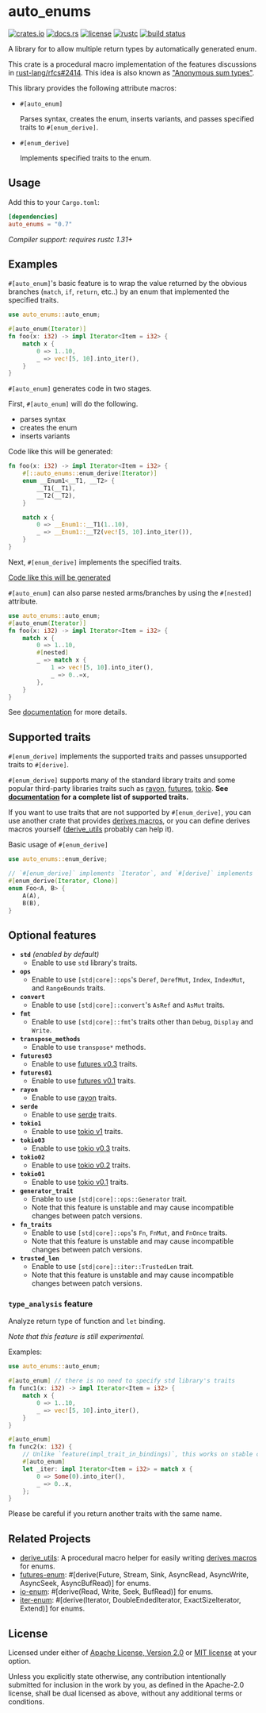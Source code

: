 # auto_enums

[![crates.io](https://img.shields.io/crates/v/auto_enums.svg?style=flat-square&logo=rust)](https://crates.io/crates/auto_enums)
[![docs.rs](https://img.shields.io/badge/docs.rs-auto__enums-blue?style=flat-square)](https://docs.rs/auto_enums)
[![license](https://img.shields.io/badge/license-Apache--2.0_OR_MIT-blue.svg?style=flat-square)](#license)
[![rustc](https://img.shields.io/badge/rustc-1.31+-blue.svg?style=flat-square)](https://www.rust-lang.org)
[![build status](https://img.shields.io/github/workflow/status/taiki-e/auto_enums/CI/master?style=flat-square)](https://github.com/taiki-e/auto_enums/actions?query=workflow%3ACI+branch%3Amaster)

A library for to allow multiple return types by automatically generated enum.

This crate is a procedural macro implementation of the features discussions
in [rust-lang/rfcs#2414]. This idea is also known as
["Anonymous sum types"][rust-lang/rfcs#294].

This library provides the following attribute macros:

* `#[auto_enum]`

  Parses syntax, creates the enum, inserts variants, and passes specified
  traits to `#[enum_derive]`.

* `#[enum_derive]`

  Implements specified traits to the enum.

## Usage

Add this to your `Cargo.toml`:

```toml
[dependencies]
auto_enums = "0.7"
```

*Compiler support: requires rustc 1.31+*

## Examples

`#[auto_enum]`'s basic feature is to wrap the value returned by the obvious
branches (`match`, `if`, `return`, etc..) by an enum that implemented the
specified traits.

```rust
use auto_enums::auto_enum;

#[auto_enum(Iterator)]
fn foo(x: i32) -> impl Iterator<Item = i32> {
    match x {
        0 => 1..10,
        _ => vec![5, 10].into_iter(),
    }
}
```

`#[auto_enum]` generates code in two stages.

First, `#[auto_enum]` will do the following.

* parses syntax
* creates the enum
* inserts variants

Code like this will be generated:

```rust
fn foo(x: i32) -> impl Iterator<Item = i32> {
    #[::auto_enums::enum_derive(Iterator)]
    enum __Enum1<__T1, __T2> {
        __T1(__T1),
        __T2(__T2),
    }

    match x {
        0 => __Enum1::__T1(1..10),
        _ => __Enum1::__T2(vec![5, 10].into_iter()),
    }
}
```

Next, `#[enum_derive]` implements the specified traits.

[Code like this will be generated](docs/example-1.md)

`#[auto_enum]` can also parse nested arms/branches by using the `#[nested]`
attribute.

```rust
use auto_enums::auto_enum;
#[auto_enum(Iterator)]
fn foo(x: i32) -> impl Iterator<Item = i32> {
    match x {
        0 => 1..10,
        #[nested]
        _ => match x {
            1 => vec![5, 10].into_iter(),
            _ => 0..=x,
        },
    }
}
```

See [documentation](https://docs.rs/auto_enums) for more details.

## Supported traits

`#[enum_derive]` implements the supported traits and passes unsupported
traits to `#[derive]`.

`#[enum_derive]` supports many of the standard library traits and some popular
third-party libraries traits such as [rayon], [futures][futures03],
[tokio][tokio1]. **See [documentation](https://docs.rs/auto_enums/0.7/auto_enums/#supported-traits) for a complete list of supported traits.**

If you want to use traits that are not supported by `#[enum_derive]`, you
can use another crate that provides [derives macros][proc-macro-derive], or
you can define derives macros yourself ([derive_utils] probably can help it).

Basic usage of `#[enum_derive]`

```rust
use auto_enums::enum_derive;

// `#[enum_derive]` implements `Iterator`, and `#[derive]` implements `Clone`.
#[enum_derive(Iterator, Clone)]
enum Foo<A, B> {
    A(A),
    B(B),
}
```

## Optional features

* **`std`** *(enabled by default)*
  * Enable to use `std` library's traits.
* **`ops`**
  * Enable to use `[std|core]::ops`'s `Deref`, `DerefMut`, `Index`, `IndexMut`, and `RangeBounds` traits.
* **`convert`**
  * Enable to use `[std|core]::convert`'s `AsRef` and `AsMut` traits.
* **`fmt`**
  * Enable to use `[std|core]::fmt`'s traits other than `Debug`, `Display` and `Write`.
* **`transpose_methods`**
  * Enable to use `transpose*` methods.
* **`futures03`**
  * Enable to use [futures v0.3][futures03] traits.
* **`futures01`**
  * Enable to use [futures v0.1][futures01] traits.
* **`rayon`**
  * Enable to use [rayon] traits.
* **`serde`**
  * Enable to use [serde] traits.
* **`tokio1`**
  * Enable to use [tokio v1][tokio1] traits.
* **`tokio03`**
  * Enable to use [tokio v0.3][tokio03] traits.
* **`tokio02`**
  * Enable to use [tokio v0.2][tokio02] traits.
* **`tokio01`**
  * Enable to use [tokio v0.1][tokio01] traits.
* **`generator_trait`**
  * Enable to use `[std|core]::ops::Generator` trait.
  * Note that this feature is unstable and may cause incompatible changes between patch versions.
* **`fn_traits`**
  * Enable to use `[std|core]::ops`'s `Fn`, `FnMut`, and `FnOnce` traits.
  * Note that this feature is unstable and may cause incompatible changes between patch versions.
* **`trusted_len`**
  * Enable to use `[std|core]::iter::TrustedLen` trait.
  * Note that this feature is unstable and may cause incompatible changes between patch versions.

### `type_analysis` feature

Analyze return type of function and `let` binding.

*Note that this feature is still experimental.*

Examples:

```rust
use auto_enums::auto_enum;

#[auto_enum] // there is no need to specify std library's traits
fn func1(x: i32) -> impl Iterator<Item = i32> {
    match x {
        0 => 1..10,
        _ => vec![5, 10].into_iter(),
    }
}

#[auto_enum]
fn func2(x: i32) {
    // Unlike `feature(impl_trait_in_bindings)`, this works on stable compilers.
    #[auto_enum]
    let _iter: impl Iterator<Item = i32> = match x {
        0 => Some(0).into_iter(),
        _ => 0..x,
    };
}
```

Please be careful if you return another traits with the same name.

[derive_utils]: https://github.com/taiki-e/derive_utils
[futures-enum]: https://github.com/taiki-e/futures-enum
[futures01]: https://docs.rs/futures/0.1
[futures03]: https://docs.rs/futures/0.3
[io-enum]: https://github.com/taiki-e/io-enum
[iter-enum]: https://github.com/taiki-e/iter-enum
[proc-macro-derive]: https://doc.rust-lang.org/reference/procedural-macros.html#derive-macros
[rayon]: https://docs.rs/rayon/1
[rust-lang/rfcs#294]: https://github.com/rust-lang/rfcs/issues/294
[rust-lang/rfcs#2414]: https://github.com/rust-lang/rfcs/issues/2414
[serde]: https://docs.rs/serde/1
[tokio01]: https://docs.rs/tokio/0.1
[tokio02]: https://docs.rs/tokio/0.2
[tokio03]: https://docs.rs/tokio/0.3
[tokio1]: https://docs.rs/tokio/1

## Related Projects

* [derive_utils]: A procedural macro helper for easily writing [derives macros][proc-macro-derive] for enums.
* [futures-enum]: \#\[derive(Future, Stream, Sink, AsyncRead, AsyncWrite, AsyncSeek, AsyncBufRead)\] for enums.
* [io-enum]: \#\[derive(Read, Write, Seek, BufRead)\] for enums.
* [iter-enum]: \#\[derive(Iterator, DoubleEndedIterator, ExactSizeIterator, Extend)\] for enums.

## License

Licensed under either of [Apache License, Version 2.0](LICENSE-APACHE) or
[MIT license](LICENSE-MIT) at your option.

Unless you explicitly state otherwise, any contribution intentionally submitted
for inclusion in the work by you, as defined in the Apache-2.0 license, shall
be dual licensed as above, without any additional terms or conditions.
